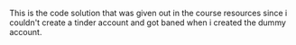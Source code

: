 This is the code solution that was given out in the course resources since i couldn't create a tinder account and got baned when i created the dummy account.